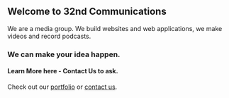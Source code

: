## Welcome to 32nd Communications

We are a media group. We build websites and web applications, we make videos and record podcasts.   

### We can make your idea happen.

#### Learn More here - Contact Us to ask. 

Check out our [portfolio](/portfolio) or [contact us](/contact).
